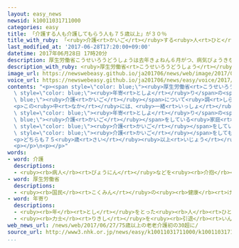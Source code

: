 ```yaml
---
layout: easy_news
newsid: k10011031711000
categories: easy
title: 「介護する人も介護してもらう人も７５歳以上」が３０％
title_with_ruby: 「<ruby>介護<rt>かいご</rt></ruby>する<ruby>人<rt>ひと</rt></ruby>も<ruby>介護<rt>かいご</rt></ruby>してもらう<ruby>人<rt>ひと</rt></ruby>も７５<ruby>歳<rt>さい</rt></ruby><ruby>以上<rt>いじょう</rt></ruby>」が３０％
last_modified_at: '2017-06-28T17:20:00+09:00'
datetime: 2017年06月28日 17時20分
description: 厚生労働省こうせいろうどうしょうは去年きょねん６月がつ、病気びょうきなどのお年寄としよりの介護かいごについて調しらべました。
description_with_ruby: <ruby>厚生労働省<rt>こうせいろうどうしょう</rt></ruby>は<ruby>去年<rt>きょねん</rt></ruby>６<ruby>月<rt>がつ</rt></ruby>、<ruby>病気<rt>びょうき</rt></ruby>などのお<ruby>年寄<rt>としよ</rt></ruby>りの<ruby>介護<rt>かいご</rt></ruby>について<ruby>調<rt>しら</rt></ruby>べました。
image_url: https://newswebeasy.github.io/ja201706/news/web/image/2017/06/28/k10011031711000.jpg
voice_url: https://newswebeasy.github.io/ja201706/news/easy/voice/2017/06/28/k10011031711000.mp3
contents: "<p><span style=\"color: blue;\"><ruby>厚生労働省<rt>こうせいろうどうしょう</rt></ruby></span>は<ruby>去年<rt>きょねん</rt></ruby>６<ruby>月<rt>がつ</rt></ruby>、<ruby>病気<rt>びょうき</rt></ruby>などのお<span\
  \ style=\"color: blue;\"><ruby>年寄<rt>としよ</rt></ruby>り</span>の<span style=\"color:\
  \ blue;\"><ruby>介護<rt>かいご</rt></ruby></span>について<ruby>調<rt>しら</rt></ruby>べました。６８００<ruby>人<rt>にん</rt></ruby>ぐらいが<ruby>答<rt>こた</rt></ruby>えました。</p>\n\
  <p>この<ruby>中<rt>なか</rt></ruby>には、<ruby>一緒<rt>いっしょ</rt></ruby>に<ruby>住<rt>す</rt></ruby>んでいる<ruby>家族<rt>かぞく</rt></ruby>がお<span\
  \ style=\"color: blue;\"><ruby>年寄<rt>としよ</rt></ruby>り</span>の<span style=\"color:\
  \ blue;\"><ruby>介護<rt>かいご</rt></ruby></span>をしている<ruby>家庭<rt>かてい</rt></ruby>があります。<span\
  \ style=\"color: blue;\"><ruby>介護<rt>かいご</rt></ruby></span>をしている<ruby>人<rt>ひと</rt></ruby>も、<span\
  \ style=\"color: blue;\"><ruby>介護<rt>かいご</rt></ruby></span>をしてもらっている<ruby>人<rt>ひと</rt></ruby>も、どちらも６５<ruby>歳<rt>さい</rt></ruby><ruby>以上<rt>いじょう</rt></ruby>だった<ruby>家庭<rt>かてい</rt></ruby>は５４．７％でした。<ruby>今<rt>いま</rt></ruby>まででいちばん<ruby>多<rt>おお</rt></ruby>くなりました。</p>\n\
  <p>どちらも７５<ruby>歳<rt>さい</rt></ruby><ruby>以上<rt>いじょう</rt></ruby>だった<ruby>家庭<rt>かてい</rt></ruby>は３０．２％でした。これも<ruby>今<rt>いま</rt></ruby>まででいちばん<ruby>多<rt>おお</rt></ruby>くなりました。</p>\n\
  <p></p>\n<p></p>"
words:
- word: 介護
  descriptions:
  - <ruby><rb>病人</rb><rt>びょうにん</rt></ruby>などを<ruby><rb>介抱</rb><rt>かいほう</rt></ruby>し、<ruby><rb>世話</rb><rt>せわ</rt></ruby>をすること。
- word: 厚生労働省
  descriptions:
  - <ruby><rb>国民</rb><rt>こくみん</rt></ruby>の<ruby><rb>健康</rb><rt>けんこう</rt></ruby>や<ruby><rb>生活</rb><rt>せいかつ</rt></ruby>を<ruby><rb>守</rb><rt>まも</rt></ruby>る<ruby><rb>仕事</rb><rt>しごと</rt></ruby>や、<ruby><rb>労働者</rb><rt>ろうどうしゃ</rt></ruby>が<ruby><rb>仕事</rb><rt>しごと</rt></ruby>を<ruby><rb>見</rb><rt>み</rt></ruby>つけるのを<ruby><rb>助</rb><rt>たす</rt></ruby>けたり、<ruby><rb>労働者</rb><rt>ろうどうしゃ</rt></ruby>を<ruby><rb>保護</rb><rt>ほご</rt></ruby>したりする<ruby><rb>国</rb><rt>くに</rt></ruby>の<ruby><rb>役所</rb><rt>やくしょ</rt></ruby>。<ruby><rb>厚労省</rb><rt>こうろうしょう</rt></ruby>。
- word: 年寄り
  descriptions:
  - <ruby><rb>年</rb><rt>とし</rt></ruby>をとった<ruby><rb>人</rb><rt>ひと</rt></ruby>。<ruby><rb>老人</rb><rt>ろうじん</rt></ruby>。
  - <ruby><rb>力士</rb><rt>りきし</rt></ruby>を<ruby><rb>引退</rb><rt>いんたい</rt></ruby>して、<ruby><rb>日本</rb><rt>にほん</rt></ruby><ruby><rb>相撲</rb><rt>すもう</rt></ruby><ruby><rb>協会</rb><rt>きょうかい</rt></ruby>の<ruby><rb>役員</rb><rt>やくいん</rt></ruby>になった<ruby><rb>人</rb><rt>ひと</rt></ruby>。
web_news_url: /news/web/2017/06/27/75歳以上の老老介護初の30超に/
source_url: http://www3.nhk.or.jp/news/easy/k10011031711000/k10011031711000.html
...
```

